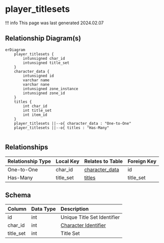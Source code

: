 # player_titlesets

!!! info
	This page was last generated 2024.02.07

## Relationship Diagram(s)

```mermaid
erDiagram
    player_titlesets {
        intunsigned char_id
        intunsigned title_set
    }
    character_data {
        intunsigned id
        varchar name
        varchar nane
        intunsigned zone_instance
        intunsigned zone_id
    }
    titles {
        int char_id
        int title_set
        int item_id
    }
    player_titlesets ||--o{ character_data : "One-to-One"
    player_titlesets ||--o{ titles : "Has-Many"


```


## Relationships

| Relationship Type | Local Key | Relates to Table | Foreign Key |
| :--- | :--- | :--- | :--- |
| One-to-One | char_id | [character_data](../../schema/characters/character_data.md) | id |
| Has-Many | title_set | [titles](../../schema/titles/titles.md) | title_set |


## Schema

| Column | Data Type | Description |
| :--- | :--- | :--- |
| id | int | Unique Title Set Identifier |
| char_id | int | [Character Identifier](character_data.md) |
| title_set | int | Title Set |

